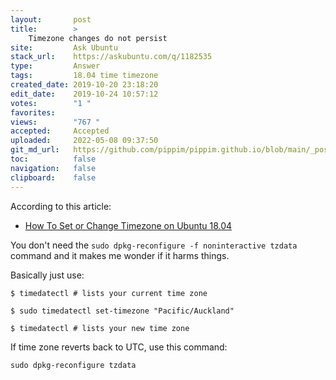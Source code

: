 ```yaml
---
layout:       post
title:        >
    Timezone changes do not persist
site:         Ask Ubuntu
stack_url:    https://askubuntu.com/q/1182535
type:         Answer
tags:         18.04 time timezone
created_date: 2019-10-20 23:18:20
edit_date:    2019-10-24 10:57:12
votes:        "1 "
favorites:    
views:        "767 "
accepted:     Accepted
uploaded:     2022-05-08 09:37:50
git_md_url:   https://github.com/pippim/pippim.github.io/blob/main/_posts/2019/2019-10-20-Timezone-changes-do-not-persist.md
toc:          false
navigation:   false
clipboard:    false
---
```


According to this article:

- [How To Set or Change Timezone on Ubuntu 18.04][1]

You don't need the `sudo dpkg-reconfigure -f noninteractive tzdata` command and it makes me wonder if it harms things.

Basically just use:

``` 
$ timedatectl # lists your current time zone

$ sudo timedatectl set-timezone "Pacific/Auckland"

$ timedatectl # lists your new time zone
```

If time zone reverts back to UTC, use this command:

``` 
sudo dpkg-reconfigure tzdata
```

  [1]: https://linuxize.com/post/how-to-set-or-change-timezone-on-ubuntu-18-04/


